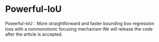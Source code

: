 # Powerful-IoU
Powerful-IoU：More straightforward and faster bounding box regression loss with a nonmonotonic focusing mechanism
We will release the code after the article is accepted.
